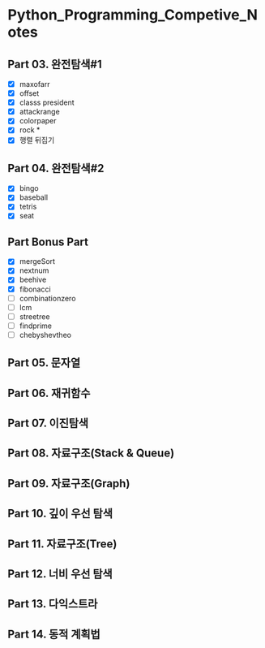 # Python_Programming_Competive_Notes

## Part 03. 완전탐색#1

- [x] maxofarr
- [x] offset
- [x] classs president
- [x] attackrange
- [x] colorpaper
- [x] rock *
- [x] 행렬 뒤집기

## Part 04. 완전탐색#2

- [x] bingo
- [x] baseball
- [x] tetris
- [x] seat

## Part Bonus Part
- [x] mergeSort
- [x] nextnum
- [x] beehive
- [x] fibonacci
- [ ] combinationzero
- [ ] lcm
- [ ] streetree
- [ ] findprime
- [ ] chebyshevtheo

## Part 05. 문자열

## Part 06. 재귀함수

## Part 07. 이진탐색

## Part 08. 자료구조(Stack & Queue)

## Part 09. 자료구조(Graph)

## Part 10. 깊이 우선 탐색

## Part 11. 자료구조(Tree)

## Part 12. 너비 우선 탐색

## Part 13. 다익스트라

## Part 14. 동적 계획법
